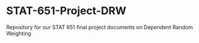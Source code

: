# STAT-651-Project-DRW
Repository for our STAT 651 final project documents on Dependent Random Weighting
